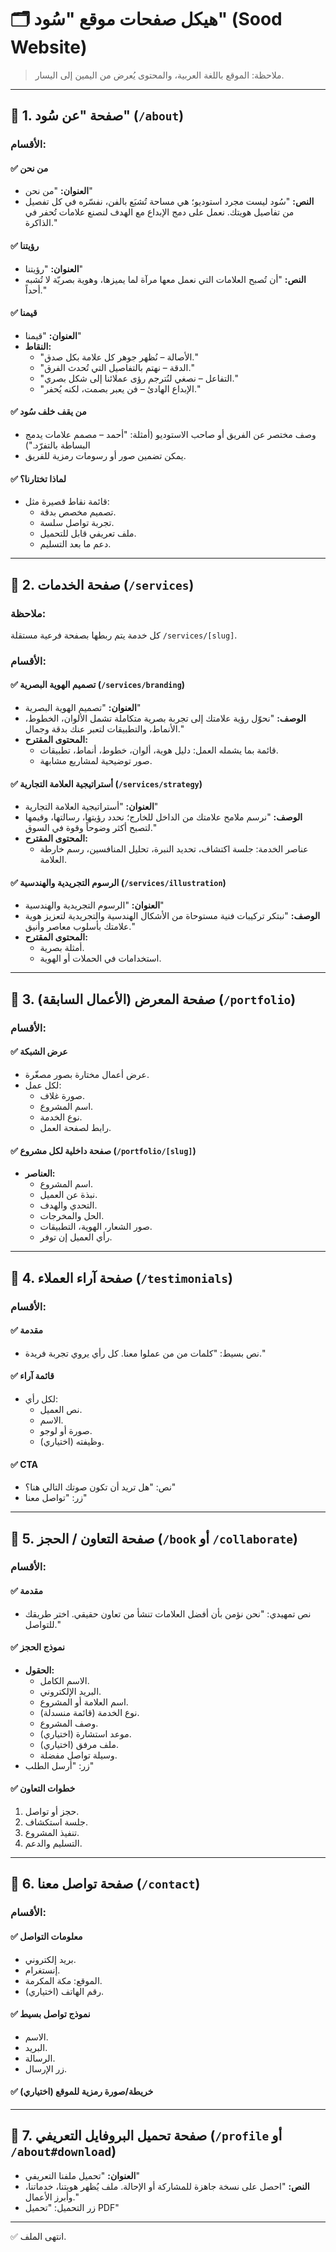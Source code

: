 # 🗂️ هيكل صفحات موقع "سُود" (Sood Website)
> ملاحظة: الموقع باللغة العربية، والمحتوى يُعرض من اليمين إلى اليسار.

---

## 📄 1. صفحة "عن سُود" (`/about`)

### الأقسام:

#### ✅ من نحن
- **العنوان:** "من نحن"
- **النص:** "سُود ليست مجرد استوديو؛ هي مساحة تُشبَع بالفن، نفسّره في كل تفصيل من تفاصيل هويتك. نعمل على دمج الإبداع مع الهدف لنصنع علامات تُحفر في الذاكرة."

#### ✅ رؤيتنا
- **العنوان:** "رؤيتنا"
- **النص:** "أن تُصبح العلامات التي نعمل معها مرآة لما يميزها، وهوية بصريّة لا تُشبه أحداً."

#### ✅ قيمنا
- **العنوان:** "قيمنا"
- **النقاط:**
  - "الأصالة – نُظهر جوهر كل علامة بكل صدق."
  - "الدقة – نهتم بالتفاصيل التي تُحدث الفرق."
  - "التفاعل – نصغي لنُترجم رؤى عملائنا إلى شكل بصري."
  - "الإبداع الهادئ – فن يعبر بصمت، لكنه يُحفر."

#### ✅ من يقف خلف سُود
- وصف مختصر عن الفريق أو صاحب الاستوديو (أمثلة: "أحمد – مصمم علامات يدمج البساطة بالتفرّد.")
- يمكن تضمين صور أو رسومات رمزية للفريق.

#### ✅ لماذا تختارنا؟
- قائمة نقاط قصيرة مثل:
  - تصميم مخصص بدقة.
  - تجربة تواصل سلسة.
  - ملف تعريفي قابل للتحميل.
  - دعم ما بعد التسليم.

---

## 📄 2. صفحة الخدمات (`/services`)

### ملاحظة:
كل خدمة يتم ربطها بصفحة فرعية مستقلة `/services/[slug]`.

### الأقسام:

#### ✅ تصميم الهوية البصرية (`/services/branding`)
- **العنوان:** "تصميم الهوية البصرية"
- **الوصف:** "نحوّل رؤية علامتك إلى تجربة بصرية متكاملة تشمل الألوان، الخطوط، الأنماط، والتطبيقات لتعبر عنك بدقة وجمال."
- **المحتوى المقترح:**
  - قائمة بما يشمله العمل: دليل هوية، ألوان، خطوط، أنماط، تطبيقات.
  - صور توضيحية لمشاريع مشابهة.

#### ✅ أستراتيجية العلامة التجارية (`/services/strategy`)
- **العنوان:** "أستراتيجية العلامة التجارية"
- **الوصف:** "نرسم ملامح علامتك من الداخل للخارج؛ نحدد رؤيتها، رسالتها، وقيمها لتصبح أكثر وضوحاً وقوة في السوق."
- **المحتوى المقترح:**
  - عناصر الخدمة: جلسة اكتشاف، تحديد النبرة، تحليل المنافسين، رسم خارطة العلامة.

#### ✅ الرسوم التجريدية والهندسية (`/services/illustration`)
- **العنوان:** "الرسوم التجريدية والهندسية"
- **الوصف:** "نبتكر تركيبات فنية مستوحاة من الأشكال الهندسية والتجريدية لتعزيز هوية علامتك بأسلوب معاصر وأنيق."
- **المحتوى المقترح:**
  - أمثلة بصرية.
  - استخدامات في الحملات أو الهوية.

---

## 📄 3. صفحة المعرض (الأعمال السابقة) (`/portfolio`)

### الأقسام:

#### ✅ عرض الشبكة
- عرض أعمال مختارة بصور مصغّرة.
- لكل عمل:
  - صورة غلاف.
  - اسم المشروع.
  - نوع الخدمة.
  - رابط لصفحة العمل.

#### ✅ صفحة داخلية لكل مشروع (`/portfolio/[slug]`)
- **العناصر:**
  - اسم المشروع.
  - نبذة عن العميل.
  - التحدي والهدف.
  - الحل والمخرجات.
  - صور الشعار، الهوية، التطبيقات.
  - رأي العميل إن توفر.

---

## 📄 4. صفحة آراء العملاء (`/testimonials`)

### الأقسام:

#### ✅ مقدمة
- نص بسيط: "كلمات من من عملوا معنا. كل رأي يروي تجربة فريدة."

#### ✅ قائمة آراء
- لكل رأي:
  - نص العميل.
  - الاسم.
  - صورة أو لوجو.
  - وظيفته (اختياري).

#### ✅ CTA
- نص: "هل تريد أن تكون صوتك التالي هنا؟"
- زر: "تواصل معنا"

---

## 📄 5. صفحة التعاون / الحجز (`/book` أو `/collaborate`)

### الأقسام:

#### ✅ مقدمة
- نص تمهيدي: "نحن نؤمن بأن أفضل العلامات تنشأ من تعاون حقيقي. اختر طريقك للتواصل."

#### ✅ نموذج الحجز
- **الحقول:**
  - الاسم الكامل.
  - البريد الإلكتروني.
  - اسم العلامة أو المشروع.
  - نوع الخدمة (قائمة منسدلة).
  - وصف المشروع.
  - موعد استشارة (اختياري).
  - ملف مرفق (اختياري).
  - وسيلة تواصل مفضلة.
- زر: "أرسل الطلب"

#### ✅ خطوات التعاون
1. حجز أو تواصل.
2. جلسة استكشاف.
3. تنفيذ المشروع.
4. التسليم والدعم.

---

## 📄 6. صفحة تواصل معنا (`/contact`)

### الأقسام:

#### ✅ معلومات التواصل
- بريد إلكتروني.
- إنستغرام.
- الموقع: مكة المكرمة.
- رقم الهاتف (اختياري).

#### ✅ نموذج تواصل بسيط
- الاسم.
- البريد.
- الرسالة.
- زر الإرسال.

#### ✅ خريطة/صورة رمزية للموقع (اختياري)

---

## 📄 7. صفحة تحميل البروفايل التعريفي (`/profile` أو `/about#download`)

- **العنوان:** "تحميل ملفنا التعريفي"
- **النص:** "احصل على نسخة جاهزة للمشاركة أو الإحالة. ملف يُظهر هويتنا، خدماتنا، وأبرز الأعمال."
- زر التحميل: "تحميل PDF"

---

✅ انتهى الملف.

